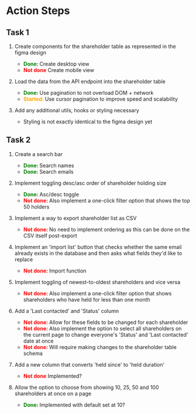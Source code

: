 # Action Steps


## Task 1
1. Create components for the shareholder table as represented in the figma design
    - <span style="color:green; font-weight:bold">Done: </span> Create desktop view
    - <span style="color:red; font-weight:bold">Not done</span> Create mobile view 

2. Load the data from the API endpoint into the shareholder table
    - <span style="color:green; font-weight:bold">Done: </span> Use pagination to not overload DOM + network 
    - <span style="color:orange; font-weight:bold">Started: </span> Use cursor pagination to improve speed and scalability 

3. Add any additional utils, hooks or styling necessary
    - Styling is not exactly identical to the figma design yet 

## Task 2
1. Create a search bar
    - <span style="color:green; font-weight:bold">Done: </span> Search names 
    - <span style="color:green; font-weight:bold">Done: </span> Search emails 

2. Implement toggling desc/asc order of shareholder holding size
    - <span style="color:green; font-weight:bold">Done: </span> Asc/desc toggle 
    - <span style="color:red; font-weight:bold">Not done: </span> Also implement a one-click filter option that shows the top 50 holders 

3. Implement a way to export shareholder list as CSV
    - <span style="color:red; font-weight:bold">Not done: </span> No need to implement ordering as this can be done on the CSV itself post-export

4. Implement an 'import list' button that checks whether the same email already exists in the database and then asks what fields they'd like to replace
    - <span style="color:red; font-weight:bold">Not done: </span> Import function

5. Implement toggling of newest-to-oldest shareholders and vice versa
    - <span style="color:red; font-weight:bold">Not done: </span> Also implement a one-click filter option that shows shareholders who have held for less than one month

6. Add a 'Last contacted' and 'Status' column 
    - <span style="color:red; font-weight:bold">Not done: </span> Allow for these fields to be changed for each shareholder
    - <span style="color:red; font-weight:bold">Not done: </span> Also implement the option to select all shareholders on the current page to change everyone's 'Status' and 'Last contacted' date at once
    - <span style="color:red; font-weight:bold">Not done: </span> Will require making changes to the shareholder table schema

7. Add a new column that converts 'held since' to 'held duration'
    - <span style="color:red; font-weight:bold">Not done</span> Implemented?

8. Allow the option to choose from showing 10, 25, 50 and 100 shareholders at once on a page
    - <span style="color:green; font-weight:bold">Done: </span> Implemented with default set at 10?